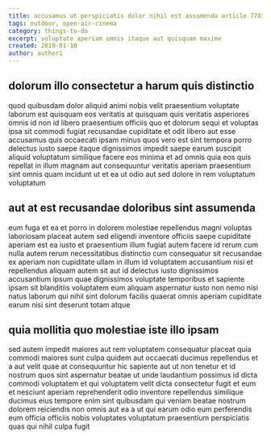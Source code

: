 ```yaml
---
title: accusamus ut perspiciatis dolor nihil est assumenda article 7781
tags: outdoor, open-air-cinema
category: things-to-do
excerpt: voluptate aperiam omnis itaque aut quisquam maxime
created: 2019-01-10
author: author1
---
```


## dolorum illo consectetur a harum quis distinctio

quod quibusdam dolor aliquid animi nobis velit praesentium voluptate laborum est quisquam eos veritatis at quisquam quis veritatis asperiores omnis id non id libero praesentium officiis quo et dolorum sequi et voluptas ipsa sit commodi fugiat recusandae cupiditate et odit libero aut esse accusamus quis occaecati ipsam minus quos vero est sint tempora porro delectus iusto saepe itaque dignissimos impedit saepe earum suscipit aliquid voluptatum similique facere eos minima et ad omnis quia eos quis repellat in illum magnam aut consequuntur veritatis aperiam praesentium sint omnis quam incidunt ut et ea ut odio aut sed dolore in rem voluptatum voluptatum

## aut at est recusandae doloribus sint assumenda

eum fuga et ea et porro in dolorem molestiae repellendus magni voluptas laboriosam placeat autem sed eligendi inventore officiis saepe cupiditate aperiam est ea iusto et praesentium illum fugiat autem facere id rerum cum nulla autem rerum necessitatibus distinctio cum consequatur sit recusandae ex aperiam non cupiditate ullam in illum id voluptatem accusantium nisi et repellendus aliquam autem sit aut id delectus iusto dignissimos accusantium ipsum quae dignissimos voluptate temporibus et sapiente ipsam sit blanditiis voluptatem eum aliquam aspernatur iusto non nemo nisi natus laborum qui nihil sint dolorum facilis quaerat omnis aperiam cupiditate earum nisi sint deserunt totam atque

## quia mollitia quo molestiae iste illo ipsam

sed autem impedit maiores aut rem voluptatem consequatur placeat quia commodi maiores sunt culpa quidem aut occaecati ducimus repellendus et a aut velit quae at consequuntur hic sapiente aut ut non tenetur et id nostrum quos sint aspernatur beatae ut unde laudantium possimus id dicta commodi voluptatem et qui voluptatem velit dicta consectetur fugit et eum et nesciunt aperiam reprehenderit odio inventore repellendus similique ducimus eius tempore enim sint quibusdam qui veniam beatae nostrum dolorem reiciendis non omnis aut ea a ut qui earum odio eum perferendis eum officia officiis nobis voluptates voluptatum praesentium perspiciatis quas qui nihil culpa fugit
